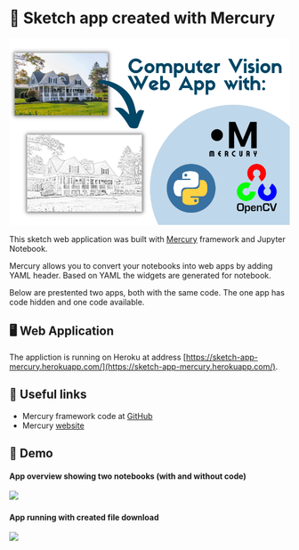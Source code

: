 # 👋 Sketch app created with Mercury

![](https://raw.githubusercontent.com/pplonski/artistic-sketches-jupyter-mercury/main/media/mercury_computer_vision_app_banner.png)

This sketch web application was built with [Mercury](https://github.com/mljar/mercury) framework and Jupyter Notebook.

Mercury allows you to convert your notebooks into web apps by adding YAML header. Based on YAML the widgets are generated for notebook.

Below are prestented two apps, both with the same code. The one app has code hidden and one code available.

## 🖥️ Web Application

The appliction is running on Heroku at address [https://sketch-app-mercury.herokuapp.com/](https://sketch-app-mercury.herokuapp.com/).

## 🔗 Useful links

- Mercury framework code at [GitHub](https://github.com/mljar/mercury)
- Mercury [website](https://mljar.com/mercury)

## 🚀 Demo

#### App overview showing two notebooks (with and without code)

![](https://github.com/pplonski/artistic-sketches-jupyter-mercury/blob/main/media/mercury_demo.gif)

#### App running with created file download

![](https://github.com/pplonski/artistic-sketches-jupyter-mercury/blob/main/media/mercury_demo_2.gif)
